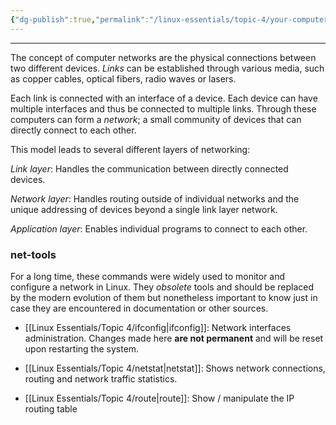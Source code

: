 ```yaml
---
{"dg-publish":true,"permalink":"/linux-essentials/topic-4/your-computer-on-the-network/","dgPassFrontmatter":true}
---
```


---
The concept of computer networks are the physical connections between two different devices. _Links_ can be established through various media, such as copper cables, optical fibers, radio waves or lasers.

Each link is connected with an interface of a device. Each device can have multiple interfaces and thus be connected to multiple links. Through these computers can form a _network_; a small community of devices that can directly connect to each other.

This model leads to several different layers of networking:

_Link layer_: Handles the communication between directly connected devices.

_Network layer_: Handles routing outside of individual networks and the unique addressing of devices beyond a single link layer network.

_Application layer_: Enables individual programs to connect to each other.

### net-tools
For a long time, these commands were widely used to monitor and configure a network in Linux. They _obsolete_ tools and should be replaced by the modern evolution of them but nonetheless important to know just in case they are encountered in documentation or other sources.

- [[Linux Essentials/Topic 4/ifconfig\|ifconfig]]: Network interfaces administration. Changes made here **are not permanent** and will be reset upon restarting the system.

- [[Linux Essentials/Topic 4/netstat\|netstat]]: Shows network connections, routing and network traffic statistics.

- [[Linux Essentials/Topic 4/route\|route]]: Show / manipulate the IP routing table

